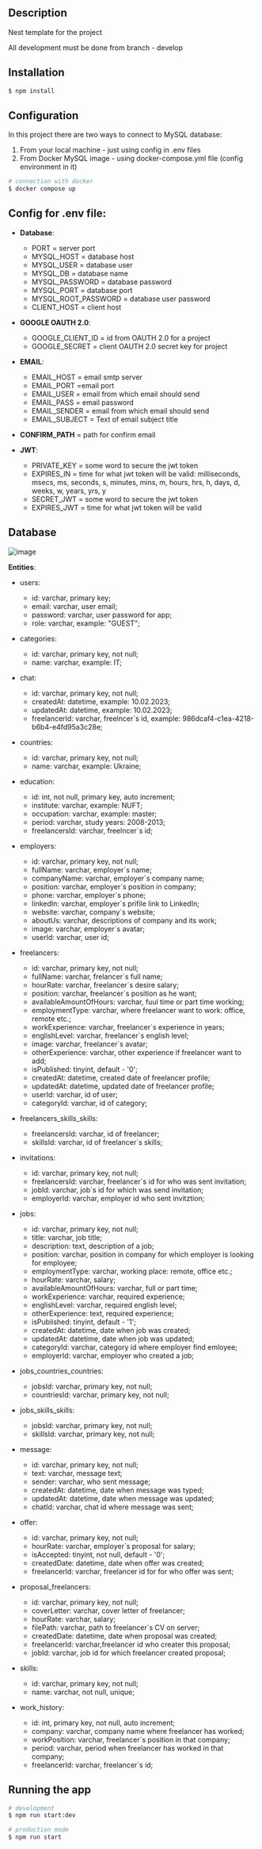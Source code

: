 ## Description

Nest template for the project

All development must be done from branch - develop

## Installation

```bash
$ npm install
```

## Configuration

In this project there are two ways to connect to MySQL database:

1. From your local machine - just using config in .env files
2. From Docker MySQL image - using docker-compose.yml file (config environment in it)

```bash
# connection with docker
$ docker compose up
```

## Config for .env file:

* **Database**:

  * PORT = server port
  * MYSQL_HOST = database host
  * MYSQL_USER = database user
  * MYSQL_DB = database name
  * MYSQL_PASSWORD = database password
  * MYSQL_PORT = database port
  * MYSQL_ROOT_PASSWORD = database user password
  * CLIENT_HOST = client host

* **GOOGLE OAUTH 2.0**:

  * GOOGLE_CLIENT_ID = id from OAUTH 2.0 for a project
  * GOOGLE_SECRET = client OAUTH 2.0 secret key for project

* **EMAIL**:

  * EMAIL_HOST = email smtp server
  * EMAIL_PORT =email port
  * EMAIL_USER = email from which email should send
  * EMAIL_PASS = email password
  * EMAIL_SENDER = email from which email should send
  * EMAIL_SUBJECT = Text of email subject title

* **CONFIRM_PATH** = path for confirm email

* **JWT**:

  * PRIVATE_KEY = some word to secure the jwt token
  * EXPIRES_IN = time for what jwt token will be valid: milliseconds, msecs, ms, seconds, s, minutes, mins, m, hours, hrs, h, days, d, weeks, w, years, yrs, y
  * SECRET_JWT = some word to secure the jwt token
  * EXPIRES_JWT = time for what jwt token will be valid

## Database 

![image](https://user-images.githubusercontent.com/93491902/213924105-8fea848c-8bf7-4226-a1f4-407c97817483.png)


**Entities**: 

* users:
  * id: varchar, primary key;
  * email: varchar, user email;
  * password: varchar, user password for app;
  * role: varchar, example: "GUEST";

* categories:
  * id: varchar, primary key, not null;
  * name: varchar, example: IT;
  
* chat:
  * id: varchar, primary key, not null;
  * createdAt: datetime, example: 10.02.2023;
  * updatedAt: datetime, example: 10.02.2023;
  * freelancerId: varchar, freelncer`s id, example: 986dcaf4-c1ea-4218-b6b4-e4fd95a3c28e;

* countries:
  * id: varchar, primary key, not null;
  * name: varchar, example: Ukraine;
 
* education:
  * id: int, not null, primary key, auto increment;
  * institute: varchar, example: NUFT;
  * occupation: varchar, example: master;
  * period: varchar, study years: 2008-2013;
  * freelancersId: varchar,  freelncer`s id;

* employers: 
  * id: varchar, primary key, not null;
  * fullName: varchar, employer`s name;
  * companyName: varchar, employer`s company name;
  * position: varchar, employer`s position in company;
  * phone: varchar, employer`s phone;
  * linkedIn: varchar, employer`s prifile link to LinkedIn;
  * website: varchar, company`s website;
  * aboutUs: varchar, descriptions of company and its work;
  * image: varchar, employer`s avatar;
  * userId: varchar, user id;

* freelancers:
  * id: varchar, primary key, not null;
  * fullName: varchar, frelancer`s full name;
  * hourRate: varchar, freelancer`s desire salary;
  * position: varchar, freelancer`s position as he want;
  * availableAmountOfHours: varchar, fuul time or part time working;
  * employmentType: varchar, where freelancer want to work: office, remote etc.;
  * workExperience: varchar, freelancer`s experience in years;
  * englishLevel: varchar, freelancer`s english level;
  * image: varchar, freelancer`s avatar;
  * otherExperience: varchar, other experience if freelancer want to add;
  * isPublished: tinyint, default - '0';
  * createdAt: datetime, created date of freelancer profile;
  * updatedAt: datetime, updated date of freelancer profile;
  * userId: varchar, id of user;
  * categoryId: varchar, id of category;

* freelancers_skills_skills:
  * freelancersId: varchar, id of freelancer;
  * skillsId: varchar, id of freelancer`s skills;

* invitations:
  * id: varchar, primary key, not null;
  * freelancersId: varchar, freelancer`s id for who was sent invitation;
  * jobId: varchar, job`s id for which was send invitation;
  * employerId: varchar, employer id who sent invitztion;

* jobs: 
  * id: varchar, primary key, not null;
  * title: varchar, job title;
  * description: text, description of a job;
  * position: varchar, position in company for which employer is looking for employee;
  * employmentType: varchar, working place: remote, office etc.;
  * hourRate: varchar, salary;
  * availableAmountOfHours: varchar, full or part time;
  * workExperience: varchar, required experience;
  * englishLevel: varchar, required english level;
  * otherExperience: text, required experience;
  * isPublished: tinyint, default - '1';
  * createdAt: datetime, date when job was created;
  * updatedAt: datetime, date when job was updated;
  * categoryId: varchar, category id where employer find emloyee;
  * employerId: varchar, employer who created a job;

* jobs_countries_countries:
  * jobsId: varchar, primary key, not null;
  * countriesId: varchar, primary key, not null;

* jobs_skills_skills:
  * jobsId: varchar, primary key, not null;
  * skillsId: varchar, primary key, not null;

* message: 
  * id: varchar, primary key, not null;
  * text: varchar, message text;
  * sender: varchar, who sent message;
  * createdAt: datetime, date when message was typed;
  * updatedAt: datetime, date when message was updated;
  * chatId: varchar, chat id where message was sent;

* offer:
  * id: varchar, primary key, not null;
  * hourRate: varchar, employer`s proposal for salary;
  * isAccepted: tinyint, not null, default - '0';
  * createdDate: datetime, date when offer was created;
  * freelancerId: varchar, freelancer id for for who offer was sent; 

* proposal_freelancers:
  * id: varchar, primary key, not null;
  * coverLetter:  varchar, cover letter of freelancer;
  * hourRate: varchar, salary;
  * filePath: varchar, path to freelancer`s CV on server;
  * createdDate: datetime, date when proposal was created;
  * freelancerId: varchar,freelancer id who creater this proposal; 
  * jobId: varchar, job id for which freelancer created proposal; 

* skills:
  * id: varchar, primary key, not null;
  * name: varchar, not null, unique;

* work_history:
  * id: int, primary key, not null, auto increment;
  * company: varchar, company name where freelancer has worked;
  * workPosition: varchar, freelancer`s position in that company;
  * period: varchar, period when freelancer has worked in that company;
  * freelancerId: varchar, freelancer`s id;


## Running the app

```bash
# development
$ npm run start:dev

# production mode
$ npm run start
```

